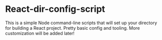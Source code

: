 # React-dir-config-script
This is a simple Node command-line scripts that will set up your directory for building a React project. Pretty basic config and tooling. More customization will be added later!
